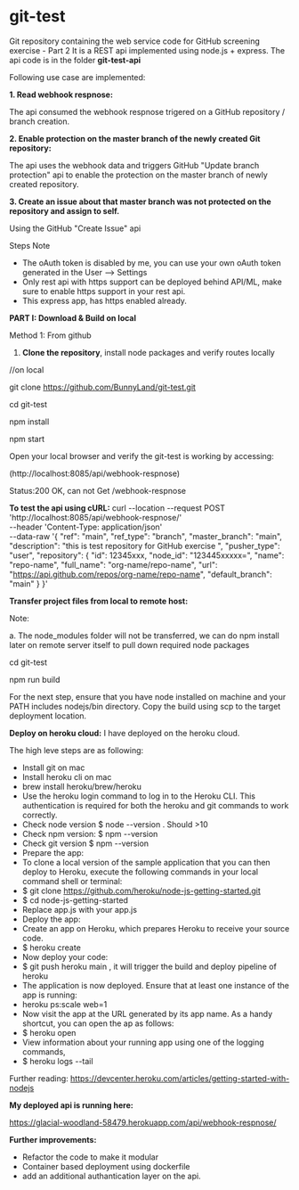 # git-test
Git repository containing the web service code for GitHub screening exercise - Part 2
It is a REST api implemented using node.js + express. The api code is in the folder **git-test-api**

Following use case are implemented:

**1. Read webhook respnose:**

The api consumed the webhook respnose trigered on a GitHub repository / branch creation.

**2. Enable protection on the master branch of the newly created Git repository:**

The api uses the webhook data and triggers GitHub "Update branch protection" api to enable the protection on the master branch of newly created repository.

**3. Create an issue about that master branch was not protected on the repository and assign to self.**

Using the GitHub "Create Issue" api



Steps
Note

- The oAuth token is disabled by me, you can use your own oAuth token generated in the User --> Settings
- Only rest api with https support can be deployed behind API/ML, make sure to enable https support in your rest api.
- This express app, has https enabled already.

**PART I: Download & Build on local**
  
Method 1: From github
1) **Clone the repository**, install node packages and verify routes locally

//on local

git clone https://github.com/BunnyLand/git-test.git

cd git-test

npm install

npm start

Open your local browser and verify the git-test is working by accessing:

(http://localhost:8085/api/webhook-respnose)

Status:200 OK, can not Get /webhook-respnose

**To test the api using cURL:**
curl --location --request POST 'http://localhost:8085/api/webhook-respnose/' \
--header 'Content-Type: application/json' \
--data-raw '{
  "ref": "main",
  "ref_type": "branch",
  "master_branch": "main",
  "description": "this is test repository for GitHub exercise ",
  "pusher_type": "user",
  "repository": {
    "id": 12345xxx,
    "node_id": "123445xxxxx=",
    "name": "repo-name",
    "full_name": "org-name/repo-name",
    "url": "https://api.github.com/repos/org-name/repo-name",
    "default_branch": "main"
  }
}'


**Transfer project files from local to remote host:**

Note:

a. The node_modules folder will not be transferred, we can do npm install later on remote server itself to pull down required node packages

cd git-test

npm run build

For the next step, ensure that you have node installed on machine and your PATH includes nodejs/bin directory. Copy the build using scp to the target deployment location.


**Deploy on heroku cloud:**
I have deployed on the heroku cloud.

The high leve steps are as following:

- Install git on mac
- Install heroku cli on mac
- brew install heroku/brew/heroku
- Use the heroku login command to log in to the Heroku CLI. This authentication is required for both the heroku and git commands to work correctly.
- Check node version $ node --version . Should >10
- Check npm version: $ npm --version
- Check git version $ npm --version
- Prepare the app:
- To clone a local version of the sample application that you can then deploy to Heroku, execute the following commands in your local command shell or terminal:
- $ git clone https://github.com/heroku/node-js-getting-started.git
- $ cd node-js-getting-started
- Replace app.js with your app.js
- Deploy the app:
- Create an app on Heroku, which prepares Heroku to receive your source code.
- $ heroku create
- Now deploy your code:
- $ git push heroku main , it will trigger the build and deploy pipeline of heroku
- The application is now deployed. Ensure that at least one instance of the app is running:
- heroku ps:scale web=1
- Now visit the app at the URL generated by its app name. As a handy shortcut, you can open the ap as follows:
- $ heroku open
- View information about your running app using one of the logging commands, 
- $ heroku logs --tail

Further reading:
https://devcenter.heroku.com/articles/getting-started-with-nodejs

**My deployed api is running here:**

https://glacial-woodland-58479.herokuapp.com/api/webhook-respnose/


**Further improvements:**

- Refactor the code to make it modular
- Container based deployment using dockerfile
- add an additional authantication layer on the api.

